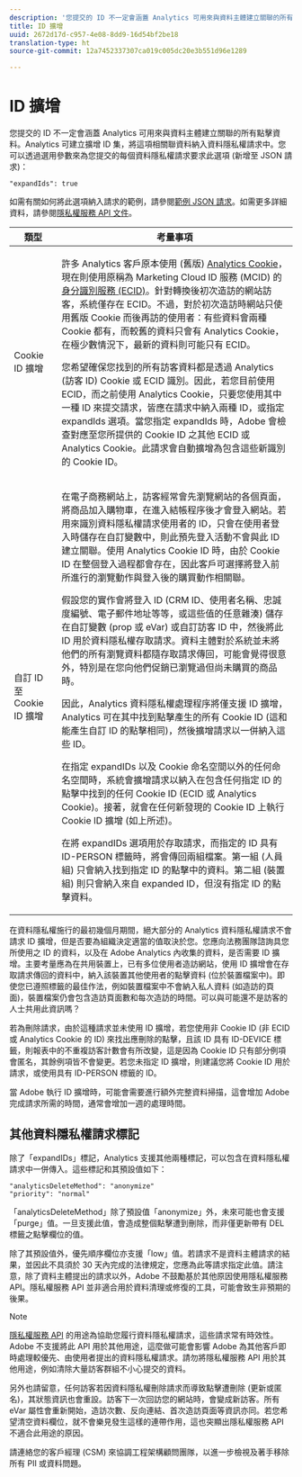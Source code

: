```yaml
---
description: '您提交的 ID 不一定會涵蓋 Analytics 可用來與資料主體建立關聯的所有點擊資料。Analytics 可建立擴增 ID 集，將這項相關聯資料納入資料隱私權請求中。您可以透過選用參數來為您提交的每個資料隱私權請求要求此選項 (新增至 JSON 請求) '
title: ID 擴增
uuid: 2672d17d-c957-4e08-8dd9-16d54bf2be18
translation-type: ht
source-git-commit: 12a7452337307ca019c005dc20e3b551d96e1289

---
```



# ID 擴增

您提交的 ID 不一定會涵蓋 Analytics 可用來與資料主體建立關聯的所有點擊資料。Analytics 可建立擴增 ID 集，將這項相關聯資料納入資料隱私權請求中。您可以透過選用參數來為您提交的每個資料隱私權請求要求此選項 (新增至 JSON 請求)：

```
"expandIds": true
```

如需有關如何將此選項納入請求的範例，請參閱[範例 JSON 請求](/help/admin/c-data-governance/gdpr-submit-access-delete.md#sample-json-request)。如需更多詳細資料，請參閱[隱私權服務 API 文件](https://www.adobe.io/apis/experienceplatform/gdpr.html)。

<table id="table_A10CA8DC8C1643CF84A4DF30A6740D51"> 
 <thead> 
  <tr> 
   <th colname="col1" class="entry"> 類型 </th> 
   <th colname="col2" class="entry"> 考量事項 </th> 
  </tr> 
 </thead>
 <tbody> 
  <tr> 
   <td colname="col1"> <p>Cookie ID 擴增 </p> </td> 
   <td colname="col2"> <p>許多 Analytics 客戶原本使用 (舊版) <a href="https://marketing.adobe.com/resources/help/zh_TW/whitepapers/cookies/cookies_analytics.html">Analytics Cookie</a>，現在則使用原稱為 Marketing Cloud ID 服務 (MCID) 的<a href="https://marketing.adobe.com/resources/help/zh_TW/mcvid/">身分識別服務 (ECID)</a>。針對轉換後初次造訪的網站訪客，系統僅存在 ECID。不過，對於初次造訪時網站只使用舊版 Cookie 而後再訪的使用者：有些資料會兩種 Cookie 都有，而較舊的資料只會有 Analytics Cookie，在極少數情況下，最新的資料則可能只有 ECID。 </p> <p>您希望確保您找到的所有訪客資料都是透過 Analytics (訪客 ID) Cookie 或 ECID 識別。因此，若您目前使用 ECID，而之前使用 Analytics Cookie，只要您使用其中一種 ID 來提交請求，皆應在請求中納入兩種 ID，或指定 expandIds 選項。當您指定 expandIds 時，Adobe 會檢查對應至您所提供的 Cookie ID 之其他 ECID 或 Analytics Cookie。此請求會自動擴增為包含這些新識別的 Cookie ID。 </p> </td> 
  </tr> 
  <tr> 
   <td colname="col1"> <p>自訂 ID 至 Cookie ID 擴增 </p> </td> 
   <td colname="col2"> <p>在電子商務網站上，訪客經常會先瀏覽網站的各個頁面，將商品加入購物車，在進入結帳程序後才會登入網站。若用來識別資料隱私權請求使用者的 ID，只會在使用者登入時儲存在自訂變數中，則此預先登入活動不會與此 ID 建立關聯。使用 Analytics Cookie ID 時，由於 Cookie ID 在整個登入過程都會存在，因此客戶可選擇將登入前所進行的瀏覽動作與登入後的購買動作相關聯。 </p> <p>假設您的實作會將登入 ID (CRM ID、使用者名稱、忠誠度編號、電子郵件地址等等，或這些值的任意雜湊) 儲存在自訂變數 (prop 或 eVar) 或自訂訪客 ID 中，然後將此 ID 用於資料隱私權存取請求。資料主體對於系統並未將他們的所有瀏覽資料都隨存取請求傳回，可能會覺得很意外，特別是在您向他們促銷已瀏覽過但尚未購買的商品時。 </p> <p>因此，Analytics 資料隱私權處理程序將僅支援 ID 擴增，Analytics 可在其中找到點擊產生的所有 Cookie ID (這和能產生自訂 ID 的點擊相同)，然後擴增請求以一併納入這些 ID。 </p> <p>在指定 expandIDs 以及 Cookie 命名空間以外的任何命名空間時，系統會擴增請求以納入在包含任何指定 ID 的點擊中找到的任何 Cookie ID (ECID 或 Analytics Cookie)。接著，就會在任何新發現的 Cookie ID 上執行 Cookie ID 擴增 (如上所述)。 </p> <p>在將 expandIDs 選項用於存取請求，而指定的 ID 具有 ID-PERSON 標籤時，將會傳回兩組檔案。第一組 (人員組) 只會納入找到指定 ID 的點擊中的資料。第二組 (裝置組) 則只會納入來自 expanded ID，但沒有指定 ID 的點擊資料。 </p> </td> 
  </tr> 
 </tbody> 
</table>

在資料隱私權施行的最初幾個月期間，絕大部分的 Analytics 資料隱私權請求不會請求 ID 擴增，但是否要為組織決定適當的值取決於您。您應向法務團隊諮詢具您所使用之 ID 的資料，以及在 Adobe Analytics 內收集的資料，是否需要 ID 擴增。主要考量應為在共用裝置上，已有多位使用者造訪網站，使用 ID 擴增會在存取請求傳回的資料中，納入該裝置其他使用者的點擊資料 (位於裝置檔案中)。即使您已遵照標籤的最佳作法，例如裝置檔案中不會納入私人資料 (如造訪的頁面)，裝置檔案仍會包含造訪頁面數和每次造訪的時間。可以與可能還不是訪客的人士共用此資訊嗎？

若為刪除請求，由於這種請求並未使用 ID 擴增，若您使用非 Cookie ID (非 ECID 或 Analytics Cookie 的 ID) 來找出應刪除的點擊，且該 ID 具有 ID-DEVICE 標籤，則報表中的不重複訪客計數會有所改變，這是因為 Cookie ID 只有部分例項會匿名，其餘例項皆不會變更。若您未指定 ID 擴增，則建議您將 Cookie ID 用於請求，或使用具有 ID-PERSON 標籤的 ID。

當 Adobe 執行 ID 擴增時，可能會需要進行額外完整資料掃描，這會增加 Adobe 完成請求所需的時間，通常會增加一週的處理時間。

## 其他資料隱私權請求標記

除了「expandIDs」標記，Analytics 支援其他兩種標記，可以包含在資料隱私權請求中一併傳入。這些標記和其預設值如下：

```
"analyticsDeleteMethod": "anonymize"
"priority": "normal"
```

「analyticsDeleteMethod」除了預設值「anonymize」外，未來可能也會支援「purge」值。一旦支援此值，會造成整個點擊遭到刪除，而非僅更新帶有 DEL 標籤之點擊欄位的值。

除了其預設值外，優先順序欄位亦支援「low」值。若請求不是資料主體請求的結果，並因此不具須於 30 天內完成的法律規定，您應為此等請求指定此值。請注意，除了資料主體提出的請求以外，Adobe 不鼓勵基於其他原因使用隱私權服務 API。隱私權服務 API 並非適合用於資料清理或修復的工具，可能會致生非預期的後果。

> [!NOTE]
[隱私權服務 API](https://www.adobe.io/apis/experienceplatform/gdpr.html) 的用途為協助您履行資料隱私權請求，這些請求常有時效性。Adobe 不支援將此 API 用於其他用途，這麼做可能會影響 Adobe 為其他客戶即時處理較優先、由使用者提出的資料隱私權請求。請勿將隱私權服務 API 用於其他用途，例如清除大量訪客群組不小心提交的資料。

另外也請留意，任何訪客若因資料隱私權刪除請求而導致點擊遭刪除 (更新或匿名)，其狀態資訊也會重設。訪客下一次回訪您的網站時，會變成新訪客。所有 eVar 屬性會重新開始，造訪次數、反向連結、首次造訪頁面等資訊亦同。若您希望清空資料欄位，就不會樂見發生這樣的連帶作用，這也突顯出隱私權服務 API 不適合此用途的原因。

請連絡您的客戶經理 (CSM) 來協調工程架構顧問團隊，以進一步檢視及著手移除所有 PII 或資料問題。

